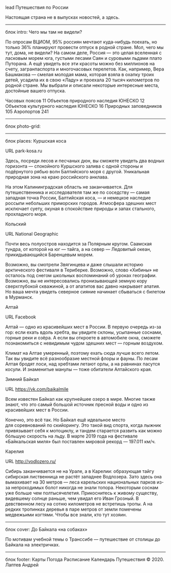 lead
Путешествия по России

Настоящая страна не в выпусках новостей, а здесь.

___________________________
блок intro:
Чего мы там не видели?

По опросам ВЦИОМ, 95% россиян мечтают куда-нибудь поехать, но только 36% планируют провести отпуск в родной стране. Мол, чего мы тут, дома, не видели? На самом деле, Россия — это целая вселенная с ласковым морем юга, густыми лесами Саян и суровыми льдами плато Путорана. А ещё увидеть все эти красоты можно без миллионов на счету, загранпаспорта и многочасовых перелетов. Как, например, Вера Башмакова — смелая молодая мама, которая взяла в охапку троих детей, усадила их в свою «Ладу» и проехала 20 тысяч километров по родной стране. Мы выбрали и описали некоторые интересные места, достойные вашего отпуска.

Часовых поясов 11
Объектов природного наследия ЮНЕСКО 12
Объектов культурного наследия ЮНЕСКО 16
Природных заповедников 105
Аэропортов 241

___________________________
блок photo-grid:

___________________________
блок places:
Куршская коса

URL
park-kosa.ru

Здесь, посреди лесов и песчаных дюн, вы сможете увидеть два водных горизонта — спокойного Куршского залива с одной стороны 
и подёрнутого рябью волн Балтийского моря 
с другой. Уникальная природная зона на краю российского анклава.

На этом Калининградская область не заканчивается. Для путешественника 
и исследователя там же по соседству — самая западная точка России, Балтийская коса, — 
и немецкое наследие россыпи небольших приморских городов. Атмосфера здешних мест исключает суету, окуная в спокойствие природы 
и запах стального, прохладного моря.

Кольский

URL
National Geographic

Почти весь полуостров находится за Полярным кругом. Саамская тундра, от которой на юг — 
тайга, а на север — Ледовитый океан, прикидывающийся Баренцевым морем.

Возможно, вы смотрели Звягинцева и даже слышали историю арктического фестиваля 
в Териберке. Возможно, слово «Хибины» не осталось под снегом школьных воспоминаний 
об уроках географии. Возможно, вы не интересовались пронизывающей земную кору сверхглубокой скважиной, а от апатитов вас давно накрывает апатия. Но ваша мечта увидеть северное сияние начинает сбываться с билетом
в Мурманск.

Алтай

URL
Facebook

Алтай — одно из красивейших мест в России. 
В первую очередь из-за гор: если ехать вдоль хребта, вы увидите склоны, усыпанные соснами, горные реки и озёра. А если вы откроете 
в автомобиле окна, сможете познакомиться 
с невидимым чудом здешних мест — горным воздухом.

Климат на Алтае умеренный, поэтому ехать сюда лучше всего летом. Так вы увидите всё разнообразие местной флоры и фауны. По лесам Алтая бродят лоси, над хребтами летают орлы, 
а на равнинах пасутся косули. И знаменитые манулы — тоже обитатели Алтайского края.

Зимний Байкал

URL
https://vk.com/baikalmile

Всем известен Байкал как крупнейшее озеро 
в мире. Многие также знают, что это самый большой источник пресной воды и одно 
из красивейших мест в России.

Конечно, это всё так. Но Байкал ещё идеальное место для соревнований по скийорингу. Это такой вид спорта, когда лыжник привязывает себя к мотоциклу, и тандем старается развить как можно бóльшую скорость на льду. В марте 2019 года на фестивале «Байкальская миля» был поставлен мировой рекорд — 197.011 км/ч.

Карелия

URL
http://vodlozero.ru/

Сибирь заканчивается не на Урале, а в Карелии: образующая тайгу сибирская лиственница не растёт западнее Водлозера. Зато здесь она вымахивает на 30 метров — леса карельских национальных парков из-за непроходимых болот никогда не знали топора. Некоторым соснам уже больше чем полтысячелетия. Прикоснитесь к живому существу, видевшему солнце раньше, чем увидал его Иван Грозный. В девственном лесу на сотню километров не встретишь тропы. А на редких тропинках деревья в паре метров от земли помечены медвежьими когтями. Чтобы все знали, кто тут хозяин.

___________________________
блок cover:
До Байкала «на собаках»

По мотивам учебной темы о Транссибе — путешествие от столицы до Байкала на электричках.



___________________________
блок footer:
Карты
Погода
Расписание
Календарь
Путешествия
© 2020. Лаптев Андрей

